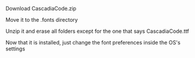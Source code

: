 Download CascadiaCode.zip

Move it to the .fonts directory

Unzip it and erase all folders except for the one that says CascadiaCode.ttf

Now that it is installed, just change the font preferences inside the OS's settings
